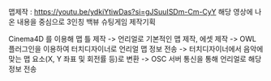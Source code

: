 맵제작 : https://youtu.be/ydkiYtiwDas?si=gJSuuISDm-Cm-CyY
해당 영상에 나온 내용을 중심으로 3인칭 백뷰 슈팅게임 제작기획

Cinema4D 를 이용해 맵 틀 제작 -> 언리얼로 기본적인 맵 제작, 에셋 제작 -> OWL 플러그인을 이용하여 터치디자이너로 언리얼 맵 정보 전송 -> 터치디자이너에서 음악에 맞는 맵 요소(X, Y 좌표 및 회전률 등)로 변환 -> OSC 서버 통신을 통해 언리얼로 해당 정보 전송
